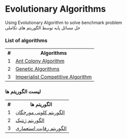 # Evolutionary Algorithms
Using Evolutionary Algorithm to solve benchmark problem
<br>
حل مسائل پایه توسط الگوریتم های تکاملی

<h3>List of algorithms</h3>
<table>
  <tr>
    <th>#</th>
    <th>Algorithms</th>
  </tr>
  <tr>
    <td>1</td>
    <td><a href="https://github.com/miladghofrani/Evolutionary-Algorithms/tree/master/Ant%20Colony%20Algorithm">Ant Colony Algorithm</a></td>
  </tr>
  <tr>
    <td>2</td>
    <td><a href="https://github.com/miladghofrani/Evolutionary-Algorithms/tree/master/Genetic%20Algorithms">Genetic Algorithms</a></td>
  </tr>
  <tr>
    <td>3</td>
    <td><a href="https://github.com/miladghofrani/Evolutionary-Algorithms/tree/master/Imperialist%20Competitive%20Algorithm">Imperialist Competitive Algorithm</a></td>
  </tr>
</table>


<h3>لیست الگوریتم ها</h3>
<table>
  <tr>
    <th>#</th>
    <th>الگوریتم ها</th>
  </tr>
  <tr>
    <td>1</td>
    <td><a href="https://github.com/miladghofrani/Evolutionary-Algorithms/tree/master/Ant%20Colony%20Algorithm">الگوریتم کلونی مورچگان</a></td>
  </tr>
  <tr>
    <td>2</td>
    <td><a href="https://github.com/miladghofrani/Evolutionary-Algorithms/tree/master/Genetic%20Algorithms">الگوریتم ژنتیک</a></td>
  </tr>
  <tr>
    <td>3</td>
    <td><a href="https://github.com/miladghofrani/Evolutionary-Algorithms/tree/master/Imperialist%20Competitive%20Algorithm">الگوریتم رقابت استعماری</a></td>
  </tr>
</table>
